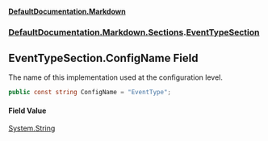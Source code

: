 #### [DefaultDocumentation\.Markdown](../../../../index.md 'index')
### [DefaultDocumentation\.Markdown\.Sections](../../../../index.md#DefaultDocumentation.Markdown.Sections 'DefaultDocumentation\.Markdown\.Sections').[EventTypeSection](index.md 'DefaultDocumentation\.Markdown\.Sections\.EventTypeSection')

## EventTypeSection\.ConfigName Field

The name of this implementation used at the configuration level\.

```csharp
public const string ConfigName = "EventType";
```

#### Field Value
[System\.String](https://docs.microsoft.com/en-us/dotnet/api/System.String 'System\.String')